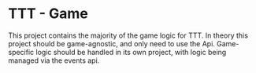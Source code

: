 # TTT - Game

This project contains the majority of the game logic for TTT.
In theory this project should be game-agnostic, and only need to use the Api.
Game-specific logic should be handled in its own project, with logic being managed via the events api.